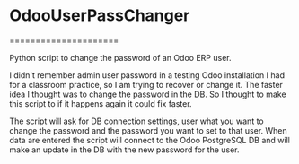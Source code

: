 # OdooUserPassChanger
=====================

Python script to change the password of an Odoo ERP user.

I didn't remember admin user password in a testing Odoo installation I had for a classroom practice, so I am trying to recover or change it. The faster idea I thought was to change the password in the DB. So I thought to make this script to if it happens again it could fix faster.

The script will ask for DB connection settings, user what you want to change the password and the password you want to set to that user. When data are entered the script will connect to the Odoo PostgreSQL DB and will make an update in the DB with the new password for the user.
